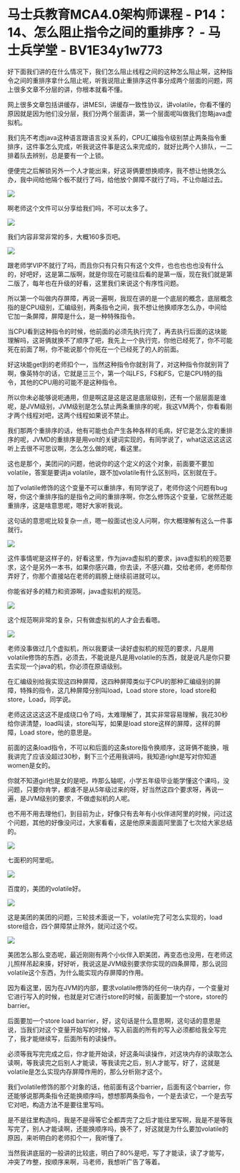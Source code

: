 # 马士兵教育MCA4.0架构师课程 - P14：14、怎么阻止指令之间的重排序？ - 马士兵学堂 - BV1E34y1w773

好下面我们讲的在什么情况下，我们怎么阻止线程之间的这种怎么阻止啊，这种指令之间的重排序拿什么阻止呢，听我说阻止重排序这件事分成两个层面的问题，网上很多文章不分层的讲，你根本就看不懂。

网上很多文章包括讲缓存，讲MESI，讲缓存一致性协议，讲volatile，你看不懂的原因就是因为他们没分层，我们分两个层面讲，第一个层面呢叫做我们忽略java虚拟机。

我们先不考虑java这种语言跟语言没关系的，CPU汇编指令级别禁止两条指令重排序，这件事怎么完成，听我说这件事是这么来完成的，就好比两个人排队，一二排着队去辨别，总是要有一个上锁。

便便完之后解锁另外一个人才能出来，好这哥俩要想换顺序，我不想让他换怎么办，我中间给他隔个板不就行了吗，给他放个屏障不就行了吗，不让你越过去。



![](img/56649fc2e6a4f471b525df770a8c9e54_1.png)

啊老师这个文件可以分享给我们吗，不可以太多了。

![](img/56649fc2e6a4f471b525df770a8c9e54_3.png)

我们内容非常非常的多，大概160多页吧。

![](img/56649fc2e6a4f471b525df770a8c9e54_5.png)

跟老师学VIP不就行了吗，而且你只有只有只有这个文件，也也也也也没有什么的，好吧好，这是第二版啊，就是你现在可能往后看的是第一版，现在我们就是第二版了，每年也在升级的好看，这里我们来说这个有序性问题。

所以第一个叫做内存屏障，再说一遍啊，我现在讲的是一个底层的概念，底层概念指的是CPU级别，汇编级别，两条指令之间，我不想让他换顺序怎么办，中间给它加一条屏障，屏障是什么，是一种特殊指令。

当CPU看到这种指令的时候，他前面的必须先执行完了，再去执行后面的这块能理解吗，这哥俩就换不了顺序了吧，我先上一个执行完，你他已经死了，你不可能死在前面了啊，你不能说那个你死在一个已经死了的人的前面。

好这块能get到的老师扣个一，当然这种指令你就别背了，对这种指令你就别背了啊，像英特尔的话，它就是三三个，第一个叫LFS，FS和FS，它是CPU特的指令，其他的CPU用的可能不是这种指令。

所以你未必能够说呃通用，但是啊这是这是这是底层级别，还有一个层层面是谁呢，是JVM级别，JVM级别是怎么禁止两条重排序的呢，我这VM两个，你看看刚才两个线程对吧，这两个线程如果说不禁止。

我们那两个重排序的话，他有可能也会产生各种各样的毛病，好它是怎么定的重排序的呢，JVMD的重排序是用volt的关键词实现的，有同学说了，what这这这这这听上去很不可思议啊，怎么怎么做的呢，看这里。

这也是那个，美团问的问题，他说你的这个定义的这个对象，前面要不要加volatile，答案是要讲ja volatile，跟不加volatile有什么区别吗，区别就在于。

加了volatile修饰的这个变量不可以重排序，有同学说了，老师你这个问题有bug呀，你这个重排序指的是指令之间的重排序啊，你怎么修饰这个变量，它居然还能重排序，这是啥意思呢，嗯好大家听我说。

这句话的意思呢比较复杂一点，嗯一般面试也没人问啊，你大概理解有这么一件事就行。

![](img/56649fc2e6a4f471b525df770a8c9e54_7.png)

这件事情呢是这样子的，好看这里，作为java虚拟机的要求，java虚拟机的规范要求，这个是另外一本书，如果你感兴趣，你去读，不感兴趣，交给老师，老师帮你弄好了，你那个直接站在老师的肩膀上继续前进就可以。

你能省好多的精力和资源啊，java虚拟机的规范。

![](img/56649fc2e6a4f471b525df770a8c9e54_9.png)

这个规范啊非常的复杂，只有做虚拟机的人才会去看嗯。

![](img/56649fc2e6a4f471b525df770a8c9e54_11.png)

老师没事做过几个虚拟机，所以我要读一读好虚拟机的规范的要求，凡是用volatile修饰的东西，必须去，不能说是凡是用volatile的东西，就是说凡是你只要去实现一个java的机，你必须在原语级别。

在汇编级别给我实现这四种屏障，这四种屏障类似于CPU的那种汇编级别的屏障，特殊的指令，这几种屏障分别叫load，Load store store，load store和store，Load，同学说。

老师这这这这这不是成绕口令了吗，太难理解了，其实非常容易理解，我花30秒给你讲清楚，load叫读，store叫写，如果是load store这样的屏障，这样的屏障，Load store，他的意思是。

前面的这条load指令，不可以和后面的这条store指令换顺序，这哥俩不能换，哦我讲完了应该没超过30秒，剩下三个还用我讲吗，我知道right是写对你知道women是女的。

你就不知道girl也是女的是吧，咋那么轴呢，小学五年级毕业能学懂这个课吗，没问题，只要你肯学，都谁不是从5年级过来的呀，好当然这四个要求呀，再说一遍，是JVM级别的要求，不做虚拟机的人呢。

也不用不用去理他们，到目前为止，好像只有去年有小伙伴进阿里的时候，问过这个问题，其他的好像没问过，大家看看，这是他原来面面阿里面了七次给大家总结的。



![](img/56649fc2e6a4f471b525df770a8c9e54_13.png)

七面积的阿里呃。

![](img/56649fc2e6a4f471b525df770a8c9e54_15.png)

百度的，美团的volatile好。

![](img/56649fc2e6a4f471b525df770a8c9e54_17.png)

这是美团的美团的问题，三轮技术面说一下，volatile完了可怎么实现的，load store组合，四个屏障禁止除外，就问过这个哎。



![](img/56649fc2e6a4f471b525df770a8c9e54_19.png)

美团怎么那么变态呢，最近刚刚有两个小伙伴入职美团，再变态也没用，在老师这儿照样吊起来揍，好好听，我说这是JVM级别要求你实现的四条屏障，那么说回volatile这个东西，为什么能实现内存屏障的作用。

因为看这里，因为在JVM的内部，要求volatile修饰的任何一块内存，一个变量对它进行写入的时候，也就是对它进行store的时候，前面要加一个store，store的barrier。

后面要加一个store load barrier，好，这句话是什么意思啊，这句话的意思是说，当我们对这个变量开始写的时候，写入前面的所有的写入必须都给我全写完了，我才能继续写，后面所有的读操作。

必须等我写完完成之后，你才能开始读，好这条叫读操作，对这块内存的读取怎么读啊，等我读完之后别人才能读，等我读完之后，别人才能写，好了，这就是volatile是怎么实现内存屏障作用的，那么分析刚才这个。

我们volatile修饰的那个对象的话，他前面有这个barrier，后面有这个barrier，你还能够说那两条指令还能换顺序吗，想想那两条指令，一个是去读它，一个是去写它对吧，构造方法不是要往里写吗。

是不是往里构造吗，我是不是得等它全都弄完了之后才能往里写啊，我是不是等我写完了，别人才能读啊，还能换顺序吗，换不了，好这就是为什么要加volatile的原因，来听明白的老师扣个一，我听懂了。

当然我讲底层的一般讲的比较底，明白了80%是吧，写了才能读，读了才能写，冲突了咋整，按顺序来啊，马老师，我想听广告了等着。

